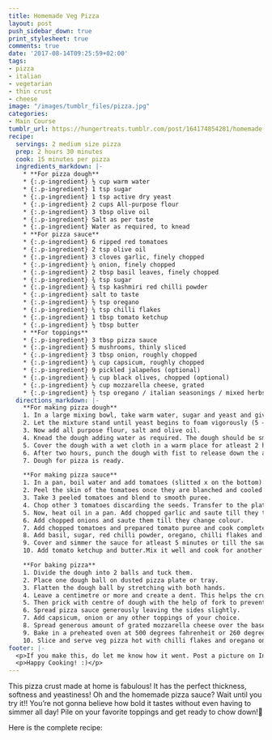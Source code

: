 ```yaml
---
title: Homemade Veg Pizza
layout: post
push_sidebar_down: true
print_stylesheet: true
comments: true
date: '2017-08-14T09:25:59+02:00'
tags:
- pizza
- italian
- vegetarian
- thin crust
- cheese
image: "/images/tumblr_files/pizza.jpg"
categories:
- Main Course
tumblr_url: https://hungertreats.tumblr.com/post/164174854281/homemade-veg-pizza
recipe:
  servings: 2 medium size pizza
  prep: 2 hours 30 minutes
  cook: 15 minutes per pizza
  ingredients_markdown: |-
    * **For pizza dough**
    * {:.p-ingredient} ½ cup warm water
    * {:.p-ingredient} 1 tsp sugar
    * {:.p-ingredient} 1 tsp active dry yeast
    * {:.p-ingredient} 2 cups All-purpose flour
    * {:.p-ingredient} 3 tbsp olive oil
    * {:.p-ingredient} Salt as per taste
    * {:.p-ingredient} Water as required, to knead
    * **For pizza sauce**
    * {:.p-ingredient} 6 ripped red tomatoes
    * {:.p-ingredient} 2 tsp olive oil
    * {:.p-ingredient} 3 cloves garlic, finely chopped
    * {:.p-ingredient} ¼ onion, finely chopped
    * {:.p-ingredient} 2 tbsp basil leaves, finely chopped
    * {:.p-ingredient} ¾ tsp sugar
    * {:.p-ingredient} ¾ tsp kashmiri red chilli powder
    * {:.p-ingredient} salt to taste
    * {:.p-ingredient} ½ tsp oregano
    * {:.p-ingredient} ¼ tsp chilli flakes
    * {:.p-ingredient} 1 tbsp tomato ketchup
    * {:.p-ingredient} ½ tbsp butter
    * **For toppings**
    * {:.p-ingredient} 3 tbsp pizza sauce
    * {:.p-ingredient} 5 mushrooms, thinly sliced
    * {:.p-ingredient} 3 tbsp onion, roughly chopped
    * {:.p-ingredient} ¼ cup capsicum, roughly chopped
    * {:.p-ingredient} 9 pickled jalapeños (optional)
    * {:.p-ingredient} ¼ cup black olives, chopped (optional)
    * {:.p-ingredient} ½ cup mozzarella cheese, grated
    * {:.p-ingredient} ½ tsp oregano / italian seasonings / mixed herbs
  directions_markdown: |-
    **For making pizza dough**
    1. In a large mixing bowl, take warm water, sugar and yeast and give a quick mix until sugar gets completly dissolved.
    2. Let the mixture stand until yeast begins to foam vigorously (5 – 10 minutes).
    3. Now add all purpose flour, salt and olive oil.
    4. Knead the dough adding water as required. The dough should be smooth and soft and not too sticky.
    5. Cover the dough with a wet cloth in a warm place for atleast 2 hours.
    6. After two hours, punch the dough with fist to release down the air. Again, allow it to rest for maxiumum 5 minutes.
    7. Dough for pizza is ready.

    **For making pizza sauce**
    1. In a pan, boil water and add tomatoes (slitted x on the bottom). Blanch the tomatoes in boiling water for 3-4 minutes or till the skin starts to leave from tomatoes.
    2. Peel the skin of the tomatoes once they are blanched and cooled completely.
    3. Take 3 peeled tomatoes and blend to smooth puree.
    4. Chop other 3 tomatoes discarding the seeds. Transfer to the plate and keep aside.
    5. Now, heat oil in a pan. Add chopped garlic and saute till they turn slightly golden brown.
    6. Add chopped onions and saute them till they change colour.
    7. Add chopped tomatoes and prepared tomato puree and cook completely.
    8. Add basil, sugar, red chilli powder, oregano, chilli flakes and salt. Mix well and get the sauce to a boil.
    9. Cover and simmer the sauce for atleast 5 minutes or till the sauce turns thick.
    10. Add tomato ketchup and butter.Mix it well and cook for another 7-8 seconds. Pizza sauce is ready.

    **For baking pizza**
    1. Divide the dough into 2 balls and tuck them.
    2. Place one dough ball on dusted pizza plate or tray.
    3. Flatten the dough ball by stretching with both hands.
    4. Leave a centimetre or more and create a dent. This helps the crust to fluff slightly.
    5. Then prick with centre of dough with the help of fork to prevent pizza base from fluffing up like chapati.
    6. Spread pizza sauce generously leaving the sides slightly.
    7. Add capsicum, onion or any other toppings of your choice.
    8. Spread generous amount of grated mozzarella cheese over the base and sprinkle italian seasonings.
    9. Bake in a preheated oven at 500 degrees fahrenheit or 260 degree celsius for about 12 - 15 minutes.
    10. Slice and serve veg pizza hot with chilli flakes and oregano on the top.
footer: |-
  <p>If you make this, do let me know how it went. Post a picture on Instagram and tag me @hungertreats.</p>
  <p>Happy Cooking! :)</p>
---
```


This pizza crust made at home is fabulous! It has the perfect thickness, softness and yeastiness!
Oh and the homemade pizza sauce? Wait until you try it!! You’re not gonna believe how bold it tastes without even having to simmer all day! Pile on your favorite toppings and get ready to chow down!🍕

Here is the complete recipe:
